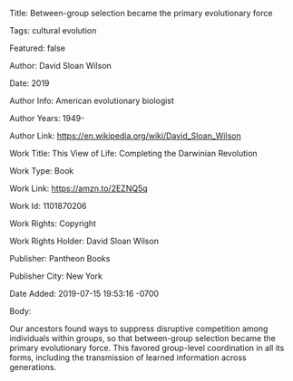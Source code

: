 Title:  Between-group selection became the primary evolutionary force

Tags:   cultural evolution

Featured: false

Author: David Sloan Wilson

Date:   2019

Author Info: American evolutionary biologist

Author Years: 1949-

Author Link: https://en.wikipedia.org/wiki/David_Sloan_Wilson

Work Title: This View of Life: Completing the Darwinian Revolution

Work Type: Book

Work Link: https://amzn.to/2EZNQ5q

Work Id: 1101870206

Work Rights: Copyright

Work Rights Holder: David Sloan Wilson

Publisher: Pantheon Books

Publisher City: New York

Date Added: 2019-07-15 19:53:16 -0700

Body: 

Our ancestors found ways to suppress disruptive competition among individuals within groups, so that between-group selection became the primary evolutionary force. This favored group-level coordination in all its forms, including the transmission of learned information across generations.

